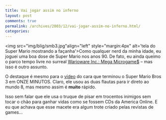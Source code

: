 ```yaml
---
title: Vai jogar assim no inferno
layout: post
comments: true
permalink: /archives/2003/12/vai-jogar-assim-no-inferno.html/
categories:
---
```

<img src="img/blig/smb3.jpg"align="left"  style="margin:4px" alt='tela do Super Mario mostrando a façanha'>Como qualquer nerd da minha idade, eu joguei uma boa dose de Super Mario nos anos 90. De fato, eu ainda queimo o parco tempo livre no surreal [Warioware Inc.: Mega Microgame$][1] &#8211; mas isso é outro assunto.

O destaque é mesmo para o [vídeo][2] do cara que terminou o Super Mario Bros 3 em ONZE MINUTOS. Claro, ele usou as duas flautas para ir direto ao mundo 8, mas mesmo assim é **muito** rápido.

Isso sem falar que ele usa o truque de pisar em trocentos inimigos sem tocar o chão para ganhar vidas como se fossem CDs da America Online. E eu que achava que esse macete era algum trote criado pelas revistas de games&#8230;

 [1]: http://en.wikipedia.org/wiki/WarioWare,_Inc.:_Mega_Microgames!
 [2]: http://www.youtube.com/watch?v=wz3BuYYhnn0
